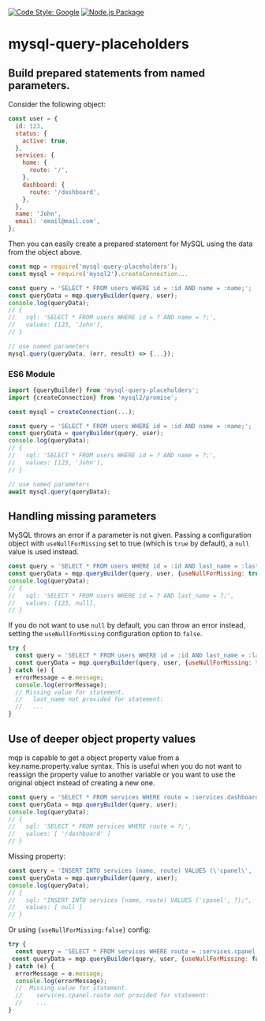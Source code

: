 [![Code Style: Google](https://img.shields.io/badge/code%20style-google-blueviolet.svg)](https://github.com/google/gts) [![Node.js Package](https://github.com/ricardo-dlc/mysql-query-placeholders/workflows/Node.js%20Package/badge.svg)](https://www.npmjs.com/package/mysql-query-placeholders)

# mysql-query-placeholders

## Build prepared statements from named parameters.
Consider the following object:

```javascript
const user = {
  id: 123,
  status: {
    active: true,
  },
  services: {
    home: {
      route: '/',
    },
    dashboard: {
      route: '/dashboard',
    },
  },
  name: 'John',
  email: 'email@mail.com',
};
```

Then you can easily create a prepared statement for MySQL using the data from the object above.

```javascript
const mqp = require('mysql-query-placeholders');
const mysql = require('mysql2').createConnection...

const query = 'SELECT * FROM users WHERE id = :id AND name = :name;';
const queryData = mqp.queryBuilder(query, user);
console.log(queryData);
// {
//   sql: 'SELECT * FROM users WHERE id = ? AND name = ?;',
//   values: [123, 'John'],
// }

// use named parameters
mysql.query(queryData, (err, result) => {...});
```

### ES6 Module

```typescript
import {queryBuilder} from 'mysql-query-placeholders';
import {createConnection} from 'mysql2/promise';

const mysql = createConnection(...);

const query = 'SELECT * FROM users WHERE id = :id AND name = :name;';
const queryData = queryBuilder(query, user);
console.log(queryData);
// {
//   sql: 'SELECT * FROM users WHERE id = ? AND name = ?;',
//   values: [123, 'John'],
// }

// use named parameters
await mysql.query(queryData);
```

## Handling missing parameters
MySQL throws an error if a parameter is not given.
Passing a configuration object with `useNullForMissing` set to true (which is `true` by default), a `null` value is used instead.
```javascript
const query = 'SELECT * FROM users WHERE id = :id AND last_name = :last_name;';
const queryData = mqp.queryBuilder(query, user, {useNullForMissing: true});
console.log(queryData);
// {
//   sql: 'SELECT * FROM users WHERE id = ? AND last_name = ?;',
//   values: [123, null],
// }
```

If you do not want to use `null` by default, you can throw an error instead, setting the `useNullForMissing` configuration option to `false`.

```javascript
try {
  const query = 'SELECT * FROM users WHERE id = :id AND last_name = :last_name;';
  const queryData = mqp.queryBuilder(query, user, {useNullForMissing: false});
} catch (e) {
  errorMessage = e.message;
  console.log(errorMessage);
  // Missing value for statement.
  //   last_name not provided for statement:
  //   ...
}
```
## Use of deeper object property values
mqp is capable to get a object property value from a key.name.property.value syntax.
This is useful when you do not want to reassign the property value to another variable or you want to use the original object instead of creating a new one.
```javascript
const query = 'SELECT * FROM services WHERE route = :services.dashboard.route;';
const queryData = mqp.queryBuilder(query, user);
console.log(queryData);
// {
//   sql: 'SELECT * FROM services WHERE route = ?;',
//   values: [ '/dashboard' ]
// }
```

Missing property:
```javascript
const query = 'INSERT INTO services (name, route) VALUES (\'cpanel\', :services.cpanel.route);';
const queryData = mqp.queryBuilder(query, user);
console.log(queryData);
// {
//   sql: "INSERT INTO services (name, route) VALUES ('cpanel', ?);",
//   values: [ null ]
// }
```

Or using `{useNullForMissing:false}` config:
```javascript
try {
  const query = 'SELECT * FROM services WHERE route = :services.cpanel.route;';
 const queryData = mqp.queryBuilder(query, user, {useNullForMissing: false});
} catch (e) {
  errorMessage = e.message;
  console.log(errorMessage);
  //  Missing value for statement.
  //    services.cpanel.route not provided for statement:
  //    ...
}
```